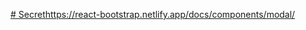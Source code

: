 [# Secret](https://react-bootstrap.netlify.app/docs/components/modal/)https://react-bootstrap.netlify.app/docs/components/modal/
